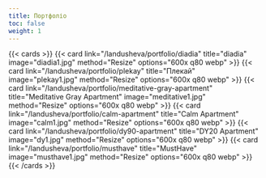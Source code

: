 ```yaml
---
title: Портфоліо
toc: false
weight: 1
---
```


{{< cards >}}
  {{< card link="/landusheva/portfolio/diadia" title="diadia" image="diadia1.jpg" method="Resize" options="600x q80 webp" >}}
  {{< card link="/landusheva/portfolio/plekay" title="Плекай" image="plekay1.jpg" method="Resize" options="600x q80 webp" >}}
  {{< card link="/landusheva/portfolio/meditative-gray-apartment" title="Meditative Gray Apartment" image="meditative1.jpg" method="Resize" options="600x q80 webp" >}}
  {{< card link="/landusheva/portfolio/calm-apartment" title="Calm Apartment" image="calm1.jpg" method="Resize" options="600x q80 webp" >}}
  {{< card link="/landusheva/portfolio/dy90-apartment" title="DY20 Apartment" image="dy1.jpg" method="Resize" options="600x q80 webp" >}}
  {{< card link="/landusheva/portfolio/musthave" title="MustHave" image="musthave1.jpg" method="Resize" options="600x q80 webp" >}}
{{< /cards >}}
